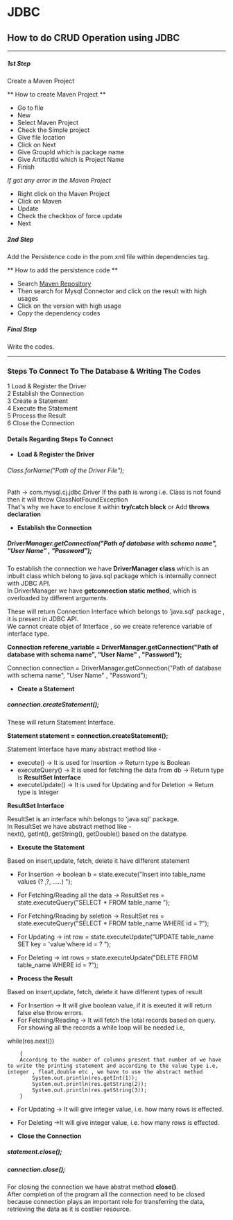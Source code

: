 # JDBC
How to do CRUD Operation using JDBC
----

----
##### 1st Step
Create a Maven Project 

** How to create Maven Project **

* Go to file 
* New 
* Select Maven Project 
* Check the Simple project 
* Give file location 
* Click on Next 
* Give GroupId which is package name 
* Give ArtifactId which is Project Name 
* Finish

*If got any error in the Maven Project*

* Right click on the Maven Project 
* Click on Maven 
* Update 
* Check the checkbox of force update
* Next

##### 2nd Step 
Add the Persistence code in the pom.xml file within dependencies tag.

** How to add the persistence code **

* Search [Maven Repository](https://mvnrepository.com/) 
* Then search for Mysql Connector and click on the result with high usages 
* Click on the version with high usage 
* Copy the dependency codes 

##### Final Step
Write the codes.

----

### Steps To Connect To The Database & Writing The Codes


1 Load & Register the Driver <br>
2 Establish the Connection <br>
3 Create a Statement <br>
4 Execute the Statement <br>
5 Process the Result <br>
6 Close the Connection <br>


#### Details Regarding Steps To Connect

* **Load & Register the Driver**

###### Class.forName("Path of the Driver File"); <br>
Path -> com.mysql.cj.jdbc.Driver
If the path is wrong i.e. Class is not found then it will throw ClassNotFoundException <br>
That's why we have to enclose it within **try/catch block** or Add **throws declaration**

* **Establish the Connection**

##### DriverManager.getConnection("Path of database with schema name", "User Name" , "Password"); <br>
To establish the connection we have **DriverManager class** which is an inbuilt class which belong to java.sql package which is internally connect with JDBC API. <br>
In DriverManager we have **getconnection static method**, which is overloaded by different arguments. <br>

These will return Connection Interface which belongs to 'java.sql' package , it is present in JDBC API.<br>
We cannot create objet of Interface , so we create reference variable of interface type.

**Connection referene_variable = DriverManager.getConnection("Path of database with schema name", "User Name" , "Password");**

Connection connection = DriverManager.getConnection("Path of database with schema name", "User Name" , "Password");


* **Create a Statement**

##### connection.createStatement();
These will return Statement Interface. <br>

**Statement statement = connection.createStatement();**

 Statement Interface have many abstract method like -
 * execute() -> It is used for Insertion -> Return type is Boolean
 * executeQuery() -> It is used for fetching the data from db -> Return type is **ResultSet Interface**
 * executeUpdate() -> It is used for Updating and for Deletion -> Return type is Integer
 
 
 **ResultSet Interface** <br>
 
 ResultSet is an interface whih belongs to 'java.sql' package. <br>
 In ResultSet we have abstract method like - <br>
 next(), getInt(), getString(), getDouble() based on the datatype.
 
 
 * **Execute the Statement**
 
 Based on insert,update, fetch, delete it have different statement
 
 * For Insertion -> boolean b = state.execute("Insert into table_name values (? ,?, .....) ");
 * For Fetching/Reading all the data -> ResultSet res = state.executeQuery("SELECT * FROM table_name ");
 * For Fetching/Reading by seletion -> ResultSet res =  state.executeQuery("SELECT * FROM table_name WHERE id = ?");
 * For Updating ->  int row = state.executeUpdate("UPDATE table_name SET key = 'value'where id = ? ");
* For Deleting -> int rows = state.executeUpdate("DELETE FROM table_name WHERE id = ?");
 
* **Process the Result**

Based on insert,update, fetch, delete it have different types of result

* For Insertion -> It will give boolean value, if it is exeuted it will return false else throw errors.
* For Fetching/Reading -> It will fetch the total records based on query.
For showing all the records a while loop will be needed i.e, 


while(res.next())
		
		{
		According to the number of columns present that number of we have to write the printing statement and according to the value type i.e, integer , float,double etc , we have to use the abstract method
			System.out.println(res.getInt(1));
			System.out.println(res.getString(2));
			System.out.println(res.getString(3));
		}

* For Updating -> It will give integer value, i.e. how many rows is effected.
* For Deleting ->It will give integer value, i.e. how many rows is effected.


* **Close the Connection**

##### statement.close();
##### connection.close();
For closing the connection we have abstrat method **close()**.<br>
After completion of the program all the connection need to be closed because connection plays an important role for transferring the data, retrieving the data as it is costlier resource.



